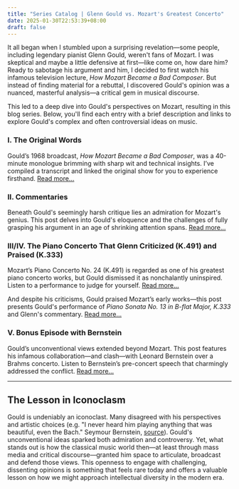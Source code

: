 ```yaml
---
title: "Series Catalog | Glenn Gould vs. Mozart's Greatest Concerto"
date: 2025-01-30T22:53:39+08:00
draft: false
---
```


It all began when I stumbled upon a surprising revelation—some people, including legendary pianist Glenn Gould, weren't fans of Mozart. I was skeptical and maybe a little defensive at first—like come on, how dare him? Ready to sabotage his argument and him, I decided to first watch his infamous television lecture, *How Mozart Became a Bad Composer*. But instead of finding material for a rebuttal, I discovered Gould's opinion was a nuanced, masterful analysis—a critical gem in musical discourse.

This led to a deep dive into Gould's perspectives on Mozart, resulting in this blog series. Below, you'll find each entry with a brief description and links to explore Gould's complex and often controversial ideas on music.

### I. The Original Words

Gould’s 1968 broadcast, *How Mozart Became a Bad Composer*, was a 40-minute monologue brimming with sharp wit and technical insights. I’ve compiled a transcript and linked the original show for you to experience firsthand. [Read more...](/posts/glenn_on_mozart/)

### II. Commentaries

Beneath Gould's seemingly harsh critique lies an admiration for Mozart's genius. This post delves into Gould's eloquence and the challenges of fully grasping his argument in an age of shrinking attention spans. [Read more...](/posts/commentary_glenn_on_mozart/)

### III/IV. The Piano Concerto That Glenn Criticized (K.491) and Praised (K.333)

Mozart’s Piano Concerto No. 24 (K.491) is regarded as one of his greatest piano concerto works, but Gould dismissed it as nonchalantly uninspired. Listen to a performance to judge for yourself. [Read more...](/posts/mozart_K_491/)

And despite his criticisms, Gould praised Mozart’s early works—this post presents Gould's performance of *Piano Sonata No. 13 in B-flat Major, K.333* and Glenn's commentary. [Read more...](/posts/mozart_K_333/)

### V. Bonus Episode with Bernstein

Gould’s unconventional views extended beyond Mozart. This post features his infamous collaboration—and clash—with Leonard Bernstein over a Brahms concerto. Listen to Bernstein’s pre-concert speech that charmingly addressed the conflict. [Read more...](/posts/glenn_n_bernstein/)

---

## The Lesson in Iconoclasm

Gould is undeniably an iconoclast. Many disagreed with his perspectives and artistic choices (e.g. "I never heard him playing anything that was beautiful, even the Bach." Seymour Bernstein, [source](https://youtu.be/dgUnUd9oBSc?si=s0XGYSVdDV7xIYlB&t=154)). Gould's unconventional ideas sparked both admiration and controversy. Yet, what stands out is how the classical music world then—at least through mass media and critical discourse—granted him space to articulate, broadcast and defend those views. This openness to engage with challenging, dissenting opinions is something that feels rare today and offers a valuable lesson on how we might approach intellectual diversity in the modern era.
